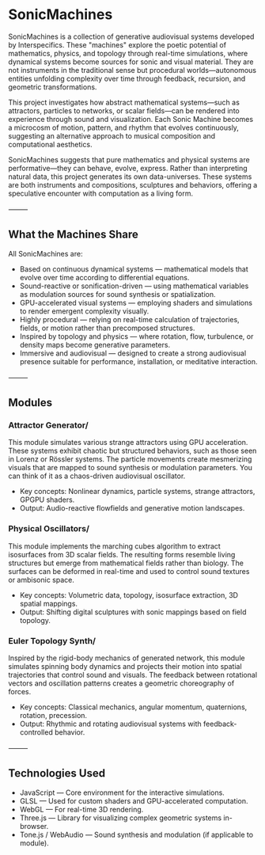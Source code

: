 # SonicMachines

SonicMachines is a collection of generative audiovisual systems developed by Interspecifics. These "machines" explore the poetic potential of mathematics, physics, and topology through real-time simulations, where dynamical systems become sources for sonic and visual material. They are not instruments in the traditional sense but procedural worlds—autonomous entities unfolding complexity over time through feedback, recursion, and geometric transformations.

This project investigates how abstract mathematical systems—such as attractors, particles to networks, or scalar fields—can be rendered into experience through sound and visualization. Each Sonic Machine becomes a microcosm of motion, pattern, and rhythm that evolves continuously, suggesting an alternative approach to musical composition and computational aesthetics.

SonicMachines suggests that pure mathematics and physical systems are performative—they can behave, evolve, express. Rather than interpreting natural data, this project generates its own data-universes. These systems are both instruments and compositions, sculptures and behaviors, offering a speculative encounter with computation as a living form.

⸻

## What the Machines Share

All SonicMachines are:
- Based on continuous dynamical systems — mathematical models that evolve over time according to differential equations.
- Sound-reactive or sonification-driven — using mathematical variables as modulation sources for sound synthesis or spatialization.
- GPU-accelerated visual systems — employing shaders and simulations to render emergent complexity visually.
- Highly procedural — relying on real-time calculation of trajectories, fields, or motion rather than precomposed structures.
- Inspired by topology and physics — where rotation, flow, turbulence, or density maps become generative parameters.
- Immersive and audiovisual — designed to create a strong audiovisual presence suitable for performance, installation, or meditative interaction.

⸻

## Modules

### Attractor Generator/

This module simulates various strange attractors using GPU acceleration. These systems exhibit chaotic but structured behaviors, such as those seen in Lorenz or Rössler systems. The particle movements create mesmerizing visuals that are mapped to sound synthesis or modulation parameters. You can think of it as a chaos-driven audiovisual oscillator.
- Key concepts: Nonlinear dynamics, particle systems, strange attractors, GPGPU shaders.
- Output: Audio-reactive flowfields and generative motion landscapes.

### Physical Oscillators/

This module implements the marching cubes algorithm to extract isosurfaces from 3D scalar fields. The resulting forms resemble living structures but emerge from mathematical fields rather than biology. The surfaces can be deformed in real-time and used to control sound textures or ambisonic space.
- Key concepts: Volumetric data, topology, isosurface extraction, 3D spatial mappings.
- Output: Shifting digital sculptures with sonic mappings based on field topology.

### Euler Topology Synth/

Inspired by the rigid-body mechanics of generated network, this module simulates spinning body dynamics and projects their motion into spatial trajectories that control sound and visuals. The feedback between rotational vectors and oscillation patterns creates a geometric choreography of forces.
- Key concepts: Classical mechanics, angular momentum, quaternions, rotation, precession.
- Output: Rhythmic and rotating audiovisual systems with feedback-controlled behavior.

⸻

## Technologies Used
- JavaScript — Core environment for the interactive simulations.
- GLSL — Used for custom shaders and GPU-accelerated computation.
- WebGL — For real-time 3D rendering.
- Three.js — Library for visualizing complex geometric systems in-browser.
- Tone.js / WebAudio — Sound synthesis and modulation (if applicable to module).

